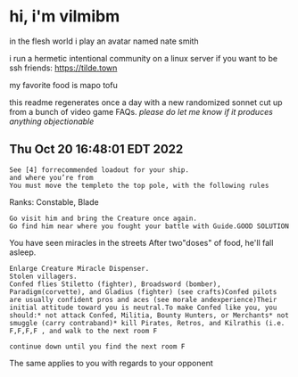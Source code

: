 # hi, i'm vilmibm

in the flesh world i play an avatar named nate smith

i run a hermetic intentional community on a linux server if you want to be ssh friends: https://tilde.town

my favorite food is mapo tofu

this readme regenerates once a day with a new randomized sonnet cut up from a bunch of video game FAQs.
_please do let me know if it produces anything objectionable_

## Thu Oct 20 16:48:01 EDT 2022

    See [4] forrecommended loadout for your ship.
    and where you’re from
    You must move the templeto the top pole, with the following rules
      Ranks: Constable, Blade
    
    Go visit him and bring the Creature once again.
    Go find him near where you fought your battle with Guide.GOOD SOLUTION
      You have seen miracles in the streets
    After two"doses" of food, he'll fall asleep.
    
    Enlarge Creature Miracle Dispenser.
    Stolen villagers.
    Confed flies Stiletto (fighter), Broadsword (bomber), Paradigm(corvette), and Gladius (fighter) (see crafts)Confed pilots are usually confident pros and aces (see morale andexperience)Their initial attitude toward you is neutral.To make Confed like you, you should:* not attack Confed, Militia, Bounty Hunters, or Merchants* not smuggle (carry contraband)* kill Pirates, Retros, and Kilrathis (i.e.
    F,F,F,F , and walk to the next room F
    
    continue down until you find the next room F
     The same applies to you with regards to your opponent
